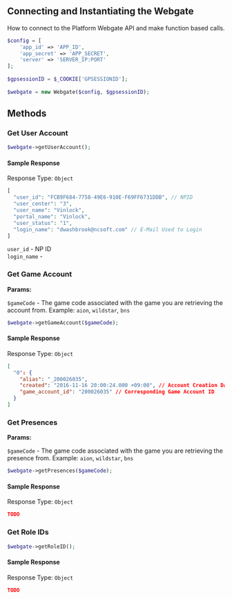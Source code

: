 ## Connecting and Instantiating the Webgate
How to connect to the Platform Webgate API and make function based calls.
```php
$config = [
    'app_id' => 'APP_ID',
    'app_secret' => 'APP_SECRET',
    'server' => 'SERVER_IP:PORT'
];
 
$gpsessionID = $_COOKIE['GPSESSIONID'];
 
$webgate = new Webgate($config, $gpsessionID);
```

## Methods
### Get User Account
```php
$webgate->getUserAccount();
```
#### Sample Response
Response Type: `Object`
```php
[
  "user_id": "FCB9F684-7758-49E6-910E-F69FF6731DDB", // NPID
  "user_center": "3",
  "user_name": "Vinlock",
  "portal_name": "Vinlock",
  "user_status": "1",
  "login_name": "dwashbrook@ncsoft.com" // E-Mail Used to Login
]
```
`user_id` - NP ID   
`login_name` -

### Get Game Account
**Params:**

`$gameCode` - The game code associated with the game you are retrieving the account from. Example: `aion`, `wildstar`, `bns`
```php
$webgate->getGameAccount($gameCode);
```
#### Sample Response
Response Type: `Object`
```json
[
  "0": {
    "alias": "_200026035",
    "created": "2016-11-16 20:00:24.000 +09:00", // Account Creation Date/Time
    "game_account_id": "200026035" // Corresponding Game Account ID
  }
]
```

### Get Presences
**Params:**

`$gameCode` - The game code associated with the game you are retrieving the presence from. Example: `aion`, `wildstar`, `bns`
```php
$webgate->getPresences($gameCode);
```
#### Sample Response
Response Type: `Object`
```json
TODO
```

### Get Role IDs
```php
$webgate->getRoleID();
```
#### Sample Response
Response Type: `Object`
```json
TODO
```



